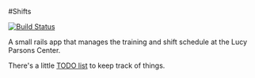 #Shifts

[![Build Status](https://semaphoreci.com/api/v1/projects/d6368227-3b6f-4fb6-84b3-fa0f70687927/611246/badge.svg)](https://semaphoreci.com/alice-pote/training-2)

A small rails app that manages the training and shift schedule at the Lucy
Parsons Center.

There's a little [TODO list](docs/TODO.md) to keep track of things.
